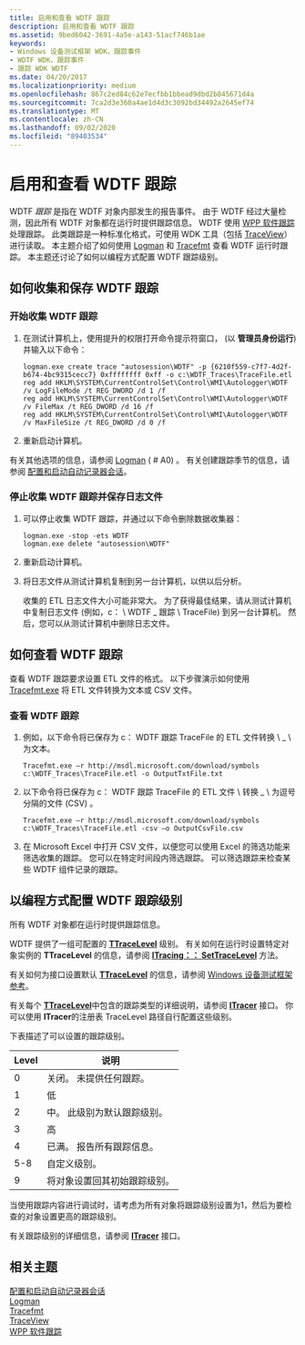 ```yaml
---
title: 启用和查看 WDTF 跟踪
description: 启用和查看 WDTF 跟踪
ms.assetid: 9bed6042-3691-4a5e-a143-51acf746b1ae
keywords:
- Windows 设备测试框架 WDK，跟踪事件
- WDTF WDK，跟踪事件
- 跟踪 WDK WDTF
ms.date: 04/20/2017
ms.localizationpriority: medium
ms.openlocfilehash: 867c2ed84c62e7ecfbb1bbead9dbd2b845671d4a
ms.sourcegitcommit: 7ca2d3e360a4ae1d4d3c3092bd34492a2645ef74
ms.translationtype: MT
ms.contentlocale: zh-CN
ms.lasthandoff: 09/02/2020
ms.locfileid: "89403534"
---
```

# <a name="enabling-and-viewing-wdtf-traces"></a>启用和查看 WDTF 跟踪

WDTF *跟踪* 是指在 WDTF 对象内部发生的报告事件。 由于 WDTF 经过大量检测，因此所有 WDTF 对象都在运行时提供跟踪信息。 WDTF 使用 [WPP 软件跟踪](../devtest/wpp-software-tracing.md)处理跟踪。 此类跟踪是一种标准化格式，可使用 WDK 工具（包括 [TraceView](../devtest/using-traceview.md)）进行读取。 本主题介绍了如何使用 [Logman](https://go.microsoft.com/fwlink/p/?linkid=136332) 和 [Tracefmt](../devtest/tracefmt.md) 查看 WDTF 运行时跟踪。 本主题还讨论了如何以编程方式配置 WDTF 跟踪级别。

## <a name="how-to-collect-and-save-wdtf-traces"></a>如何收集和保存 WDTF 跟踪

### <a name="to-start-collecting-wdtf-traces"></a>开始收集 WDTF 跟踪

1. 在测试计算机上，使用提升的权限打开命令提示符窗口， (以 **管理员身份运行**) 并输入以下命令：

    ```syntax
    logman.exe create trace "autosession\WDTF" -p {6210f559-c7f7-4d2f-b674-4bc9315cecc7} 0xffffffff 0xff -o c:\WDTF_Traces\TraceFile.etl
    reg add HKLM\SYSTEM\CurrentControlSet\Control\WMI\Autologger\WDTF /v LogFileMode /t REG_DWORD /d 1 /f
    reg add HKLM\SYSTEM\CurrentControlSet\Control\WMI\Autologger\WDTF /v FileMax /t REG_DWORD /d 16 /f
    reg add HKLM\SYSTEM\CurrentControlSet\Control\WMI\Autologger\WDTF /v MaxFileSize /t REG_DWORD /d 0 /f
    ```

2. 重新启动计算机。

有关其他选项的信息，请参阅 [Logman](https://go.microsoft.com/fwlink/p/?linkid=136332) ( # A0) 。 有关创建跟踪季节的信息，请参阅 [配置和启动自动记录器会话](/windows/desktop/ETW/configuring-and-starting-an-autologger-session)。

### <a name="to-stop-collecting-wdtf-traces-and-save-log-files"></a>停止收集 WDTF 跟踪并保存日志文件

1. 可以停止收集 WDTF 跟踪，并通过以下命令删除数据收集器：

    ```syntax
    logman.exe -stop -ets WDTF
    logman.exe delete "autosession\WDTF"
    ```

2. 重新启动计算机。
3. 将日志文件从测试计算机复制到另一台计算机，以供以后分析。

    收集的 ETL 日志文件大小可能非常大。 为了获得最佳结果，请从测试计算机中复制日志文件 (例如，c： \\ WDTF \_ 跟踪 \\ TraceFile) 到另一台计算机。 然后，您可以从测试计算机中删除日志文件。

## <a name="how-to-view-wdtf-traces"></a>如何查看 WDTF 跟踪

查看 WDTF 跟踪要求设置 ETL 文件的格式。 以下步骤演示如何使用 [Tracefmt.exe](../devtest/tracefmt.md) 将 ETL 文件转换为文本或 CSV 文件。

### <a name="to-view-wdtf-traces"></a>查看 WDTF 跟踪

1. 例如，以下命令将已保存为 c： WDTF 跟踪 TraceFile 的 ETL 文件转换 \\ \_ \\ 为文本。

    ```syntax
    Tracefmt.exe –r http://msdl.microsoft.com/download/symbols c:\WDTF_Traces\TraceFile.etl -o OutputTxtFile.txt
    ```

2. 以下命令将已保存为 c： WDTF 跟踪 TraceFile 的 ETL 文件 \\ 转换 \_ \\ 为逗号分隔的文件 (CSV) 。

    ```syntax
    Tracefmt.exe –r http://msdl.microsoft.com/download/symbols c:\WDTF_Traces\TraceFile.etl -csv –o OutputCsvFile.csv
    ```

3. 在 Microsoft Excel 中打开 CSV 文件，以便您可以使用 Excel 的筛选功能来筛选收集的跟踪。 您可以在特定时间段内筛选跟踪。 可以筛选跟踪来检查某些 WDTF 组件记录的跟踪。

## <a name="programmatically-configuring-wdtf-trace-levels"></a>以编程方式配置 WDTF 跟踪级别

所有 WDTF 对象都在运行时提供跟踪信息。

WDTF 提供了一组可配置的 [**TTraceLevel**](/windows-hardware/drivers/ddi/index) 级别。 有关如何在运行时设置特定对象实例的 **TTraceLevel** 的信息，请参阅 [**ITracing：： SetTraceLevel**](/windows-hardware/drivers/ddi/index) 方法。

有关如何为接口设置默认 [**TTraceLevel**](/windows-hardware/drivers/ddi/index) 的信息，请参阅 [Windows 设备测试框架参考](/windows-hardware/drivers/ddi/index)。

有关每个 [**TTraceLevel**](/windows-hardware/drivers/ddi/index)中包含的跟踪类型的详细说明，请参阅 [**ITracer**](/windows-hardware/drivers/ddi/index) 接口。 你可以使用 **ITracer**的注册表 TraceLevel 路径自行配置这些级别。

下表描述了可以设置的跟踪级别。

|Level|说明|
|----|----|
|0|关闭。 未提供任何跟踪。|
|1|低|
|2|中。 此级别为默认跟踪级别。|
|3|高|
|4|已满。 报告所有跟踪信息。|
|5-8|自定义级别。|
|9|将对象设置回其初始跟踪级别。|

当使用跟踪内容进行调试时，请考虑为所有对象将跟踪级别设置为1，然后为要检查的对象设置更高的跟踪级别。

有关跟踪级别的详细信息，请参阅 [**ITracer**](/windows-hardware/drivers/ddi/index) 接口。

## <a name="related-topics"></a>相关主题

[配置和启动自动记录器会话](/windows/desktop/ETW/configuring-and-starting-an-autologger-session)  
[Logman](https://go.microsoft.com/fwlink/p/?linkid=136332)  
[Tracefmt](../devtest/tracefmt.md)  
[TraceView](../devtest/using-traceview.md)  
[WPP 软件跟踪](../devtest/wpp-software-tracing.md)
